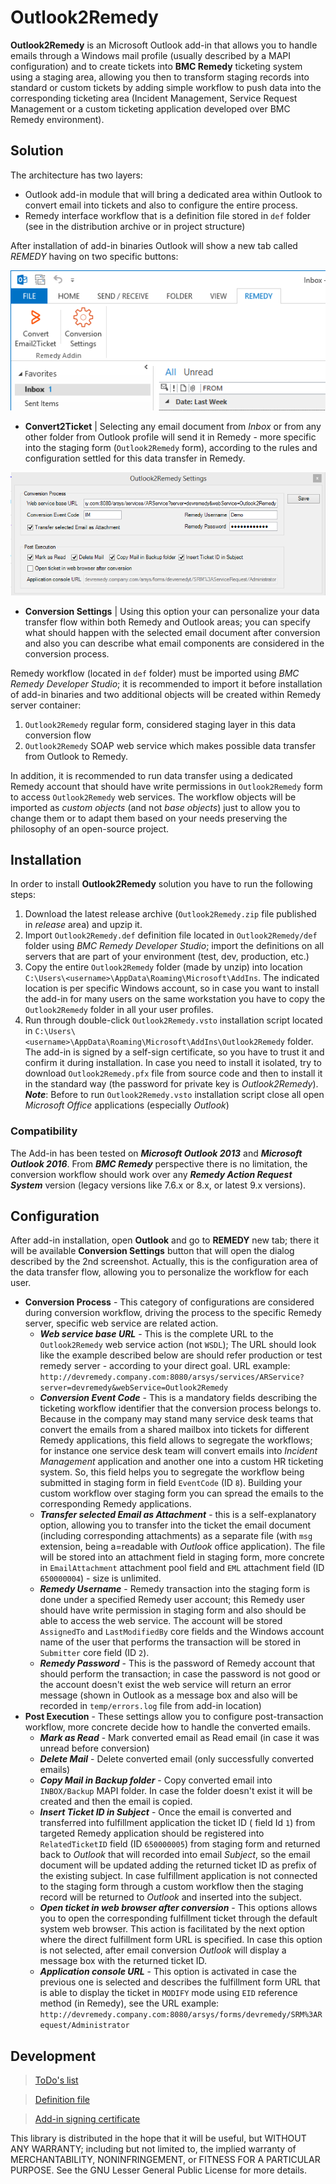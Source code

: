 # Outlook2Remedy

**Outlook2Remedy** is an Microsoft Outlook add-in that allows you to handle emails 
through a Windows mail profile (usually described by a MAPI configuration) and to 
create tickets into **BMC Remedy** ticketing system using a staging area, allowing 
you then to transform staging records into standard or custom tickets by adding simple 
workflow to push data into the corresponding ticketing area (Incident Management, 
Service Request Management or a custom ticketing application developed over BMC Remedy
environment).


## Solution
The architecture has two layers: 
 - Outlook add-in module that will bring a dedicated area within Outlook to convert
   email into tickets and also to configure the entire process.
 - Remedy interface workflow that is a definition file stored in `def` folder (see 
   in the distribution archive or in project structure) 

After installation of add-in binaries Outlook will show a new tab called _REMEDY_ 
having on two specific buttons:

![Outlook2Remedy Outlook Add-in - Actions Area](doc/outlook.png)
 
 * **Convert2Ticket** | Selecting any email document from _Inbox_ or from any other 
 folder from Outlook profile will send it in Remedy - more specific into the staging 
 form (`Outlook2Remedy` form), according to the rules and configuration settled for
 this data transfer in Remedy.
 
![Outlook2Remedy Outlook Add-in - Configuration Area](doc/configuration.png)
 
 * **Conversion Settings** | Using this option your can personalize your data transfer 
 flow within both Remedy and Outlook areas; you can specify what should happen with 
 the selected email document after conversion and also you can describe what email
 components are considered in the conversion process.


Remedy workflow (located in `def` folder) must be imported using _BMC Remedy Developer 
Studio_; it is recommended to import it before installation of add-in binaries and two 
additional objects will be created within Remedy server container:
 1. `Outlook2Remedy` regular form, considered staging layer in this data conversion flow
 2. `Outlook2Remedy` SOAP web service which makes possible data transfer from Outlook to Remedy.

In addition, it is recommended to run data transfer using a dedicated Remedy account that 
should have write permissions in `Outlook2Remedy` form to access `Outlook2Remedy` 
web services.
The workflow objects will be imported as _custom objects_ (and not _base objects_) just to allow
you to change them or to adapt them based on your needs preserving the philosophy of an open-source 
project.


## Installation
In order to install **Outlook2Remedy** solution you have to run the following steps:
 1. Download the latest release archive (`Outlook2Remedy.zip` file published in _release_ area)
    and upzip it.
 2. Import `Outlook2Remedy.def` definition file located in `Outlook2Remedy/def` folder using 
    _BMC Remedy Developer Studio_; import the definitions on all servers that are part of your
	environment (test, dev, production, etc.)
 3. Copy the entire `Outlook2Remedy` folder	(made by unzip) into location
    `C:\Users\<username>\AppData\Roaming\Microsoft\AddIns`. The indicated location is per 
	specific Windows account, so in case you want to install the add-in for many users on 
	the same workstation you have to copy the `Outlook2Remedy` folder in all your user profiles.
 4. Run through double-click `Outlook2Remedy.vsto` installation script located in 
    `C:\Users\<username>\AppData\Roaming\Microsoft\AddIns\Outlook2Remedy` folder. The add-in is 
	signed by a self-sign certificate, so you have to trust it and confirm it during installation.
	In case you need to install it isolated, try to download  `Outlook2Remedy.pfx` file from 
	source code and then to install it in the standard way (the password for private key is 
	_Outlook2Remedy_).
	***Note***: Before to run `Outlook2Remedy.vsto` installation script close all open 
	_Microsoft Office_ applications (especially _Outlook_)

### Compatibility
The Add-in has been tested on ***Microsoft Outlook 2013*** and ***Microsoft Outlook 2016***.
From ***BMC Remedy*** perspective there is no limitation, the conversion workflow should work 
over any ***Remedy Action Request System*** version (legacy versions like 7.6.x or 8.x, or 
latest 9.x versions).


## Configuration
After add-in installation, open **Outlook** and go to **REMEDY** new tab; there it will be 
available **Conversion Settings** button that will open the dialog described by the 2nd 
screenshot. Actually, this is the configuration area of the data transfer flow, allowing you to
personalize the workflow for each user.

 * **Conversion Process** - This category of configurations are considered during conversion
   workflow, driving the process to the specific Remedy server, specific web service are related action.
   * ***Web service base URL*** - This is the complete URL to the `Outlook2Remedy` web service
     action (not `WSDL`); The URL should look like the example described below are should refer 
     production or test remedy server - according to your direct goal.
     URL example: `http://devremedy.company.com:8080/arsys/services/ARService?server=devremedy&webService=Outlook2Remedy`
   * ***Conversion Event Code*** - This is a mandatory fields describing the ticketing workflow identifier
     that the conversion process belongs to. Because in the company may stand many service desk teams that  
	 convert the emails from a shared mailbox into tickets for different Remedy applications, this 
	 field allows to segregate the workflows; for instance one service desk team will convert emails into
	 _Incident Management_ application and another one into a custom HR ticketing system. So, this field helps
	 you to segregate the workflow being submitted in staging form in field `EventCode` (ID `8`). Building your 
	 custom workflow over staging form you can spread the emails to the corresponding Remedy applications. 
   * ***Transfer selected Email as Attachment*** - this is a self-explanatory option, allowing you to transfer
     into the ticket the email document (including corresponding attachments) as a separate file (with `msg` 
	 extension, being a=readable with _Outlook_ office application). The file will be stored into an attachment 
	 field in staging form, more concrete in `EmailAttachment` attachment pool field and `EML` attachment field 
	 (ID `650000004`) - size is unlimited.
   * ***Remedy Username*** - Remedy transaction into the staging form is done under a specified Remedy user 
     account; this Remedy user should have write permission in staging form and also should be able to access the
	 web service. The account will be stored `AssignedTo` and `LastModifiedBy` core fields and the Windows account
	 name of the user that performs the transaction will be stored in `Submitter` core field (ID `2`).
   * ***Remedy Password*** - This is the password of Remedy account that should perform the transaction; in case 
     the password is not good or the account doesn't exist the web service will return an error message (shown in
	 Outlook as a message box and also will be recorded in `temp/errors.log` file from add-in location)
 * **Post Execution** - These settings allow you to configure post-transaction workflow, more concrete decide how
   to handle the converted emails.
   * ***Mark as Read*** - Mark converted email as Read email (in case it was unread before conversion)
   * ***Delete Mail*** - Delete converted email (only successfully converted emails)
   * ***Copy Mail in Backup folder*** - Copy converted email into `INBOX/Backup` MAPI folder. In case the folder
     doesn't exist it will be created and then the email is copied.
   * ***Insert Ticket ID in Subject*** - Once the email is converted and transferred into fulfillment application
     the ticket ID ( field Id `1`) from targeted Remedy application should be registered into `RelatedTicketID` 
	 field (ID `650000005`) from staging form and returned back to _Outlook_ that will recorded into email 
	 _Subject_, so the email document will be updated adding the returned ticket ID as prefix of the existing subject.
	 In case fulfillment application is not connected to the staging form through a custom workflow then the staging 
	 record will be returned to _Outlook_ and inserted into the subject.
   * ***Open ticket in web browser after conversion*** - This options allows you to open the corresponding fulfillment
     ticket through the default system web browser. This action is facilitated by the next option where the direct
     fulfillment form URL is specified. In case this option is not selected, after email conversion _Outlook_ will 
	 display a message box with the returned ticket ID.
   * ***Application console URL*** - This option is activated in case the previous one is selected and describes the
     fulfillment form URL that is able to display the ticket in `MODIFY` mode using `EID` reference method (in Remedy), 
	 see the URL example: `http://devremedy.company.com:8080/arsys/forms/devremedy/SRM%3ARequest/Administrator`


## Development

 > [ToDo's list](doc/ToDo.md)
 
 > [Definition file](def/Outlook2Remedy.def)
 
 > [Add-in signing certificate](Outlook2Remedy.pfx)
 
 
This library is distributed in the hope that it will be useful, but WITHOUT ANY WARRANTY; including but not limited to, the implied warranty of MERCHANTABILITY, NONINFRINGEMENT, or FITNESS FOR A PARTICULAR PURPOSE. See the GNU Lesser General Public License for more details.
